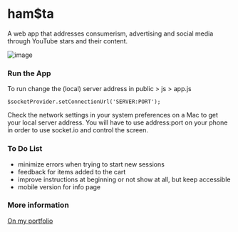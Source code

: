 # ham$ta

A web app that addresses consumerism, advertising and social media through YouTube stars and their content.

![image](http://22-8miles.com/be/wp-content/uploads/2015/09/hamsta_landing.png)

### Run the App

To run change the (local) server address in public > js > app.js

`$socketProvider.setConnectionUrl('SERVER:PORT');`

Check the network settings in your system preferences on a Mac to get your local server address. You will have to use address:port on your phone in order to use socket.io and control the screen.

### To Do List
- minimize errors when trying to start new sessions
- feedback for items added to the cart
- improve instructions at beginning or not show at all, but keep accessible
- mobile version for info page


### More information

[On my portfolio](http://22-8miles.com/hamsta/)
